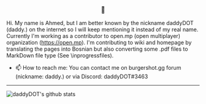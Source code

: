 <div align="center">
  
<a class="img-box lightbox">
    <img src="https://i.ibb.co/grCNZJk/profilepic.png" alt="" />
</a>

### 👋

<div align="left">

Hi. My name is Ahmed, but I am better known by the nickname daddyDOT (daddy.) on the internet so I will keep mentioning it instead of my real name.
Currently I'm working as a contributor to open.mp (open multiplayer) organization (https://open.mp).
I'm contributing to wiki and homepage by translating the pages into Bosnian but also converting some .pdf files to MarkDown file type (See \inprogressfiles).

- 📫 How to reach me: You can contact me on burgershot.gg forum (nickname: daddy.) or via Discord: daddyDOT#3463

---

![daddyDOT's github stats](https://github-readme-stats.vercel.app/api?username=daddyDOT&show_icons=true&theme=radical)
